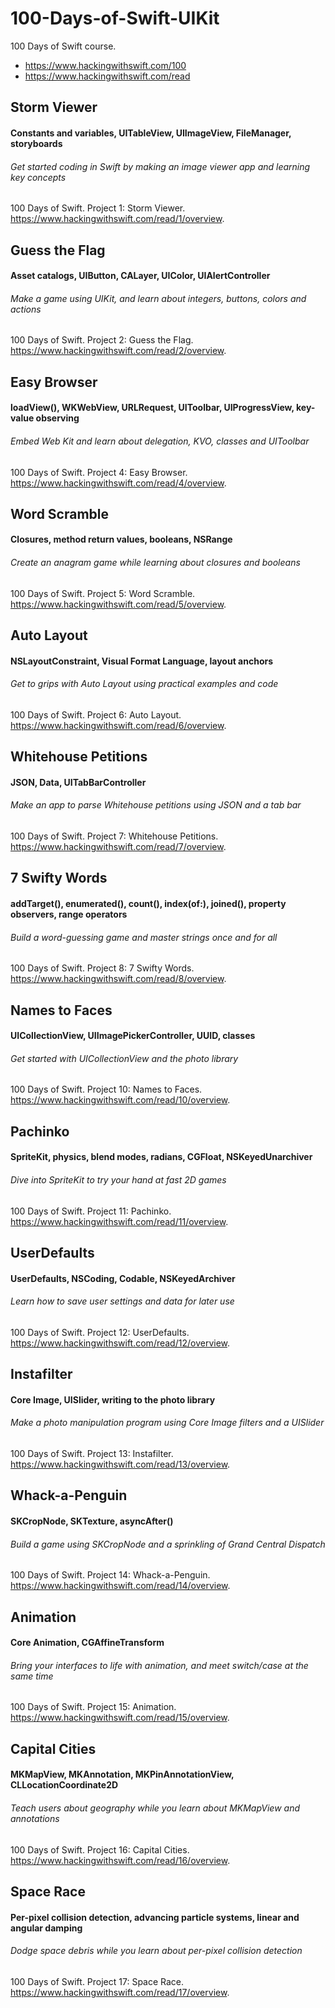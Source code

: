 # 100-Days-of-Swift-UIKit
100 Days of Swift course. 
- https://www.hackingwithswift.com/100
- https://www.hackingwithswift.com/read

## Storm Viewer
#### Constants and variables, UITableView, UIImageView, FileManager, storyboards
###### Get started coding in Swift by making an image viewer app and learning key concepts
100 Days of Swift. Project 1: Storm Viewer. https://www.hackingwithswift.com/read/1/overview.

## Guess the Flag
#### Asset catalogs, UIButton, CALayer, UIColor, UIAlertController
###### Make a game using UIKit, and learn about integers, buttons, colors and actions
100 Days of Swift. Project 2: Guess the Flag. https://www.hackingwithswift.com/read/2/overview.

## Easy Browser
#### loadView(), WKWebView, URLRequest, UIToolbar, UIProgressView, key-value observing
###### Embed Web Kit and learn about delegation, KVO, classes and UIToolbar
100 Days of Swift. Project 4: Easy Browser. https://www.hackingwithswift.com/read/4/overview.

## Word Scramble
#### Closures, method return values, booleans, NSRange
###### Create an anagram game while learning about closures and booleans
100 Days of Swift. Project 5: Word Scramble. https://www.hackingwithswift.com/read/5/overview.

## Auto Layout
#### NSLayoutConstraint, Visual Format Language, layout anchors
###### Get to grips with Auto Layout using practical examples and code
100 Days of Swift. Project 6: Auto Layout. https://www.hackingwithswift.com/read/6/overview.

## Whitehouse Petitions
#### JSON, Data, UITabBarController
###### Make an app to parse Whitehouse petitions using JSON and a tab bar
100 Days of Swift. Project 7: Whitehouse Petitions. https://www.hackingwithswift.com/read/7/overview.

## 7 Swifty Words
#### addTarget(), enumerated(), count(), index(of:), joined(), property observers, range operators
###### Build a word-guessing game and master strings once and for all
100 Days of Swift. Project 8: 7 Swifty Words. https://www.hackingwithswift.com/read/8/overview.

## Names to Faces
#### UICollectionView, UIImagePickerController, UUID, classes
###### Get started with UICollectionView and the photo library
100 Days of Swift. Project 10: Names to Faces. https://www.hackingwithswift.com/read/10/overview.

## Pachinko
#### SpriteKit, physics, blend modes, radians, CGFloat, NSKeyedUnarchiver
###### Dive into SpriteKit to try your hand at fast 2D games
100 Days of Swift. Project 11: Pachinko. https://www.hackingwithswift.com/read/11/overview.

## UserDefaults
#### UserDefaults, NSCoding, Codable, NSKeyedArchiver
###### Learn how to save user settings and data for later use
100 Days of Swift. Project 12: UserDefaults. https://www.hackingwithswift.com/read/12/overview.

## Instafilter
#### Core Image, UISlider, writing to the photo library
###### Make a photo manipulation program using Core Image filters and a UISlider
100 Days of Swift. Project 13: Instafilter. https://www.hackingwithswift.com/read/13/overview.

## Whack-a-Penguin
#### SKCropNode, SKTexture, asyncAfter()
###### Build a game using SKCropNode and a sprinkling of Grand Central Dispatch
100 Days of Swift. Project 14: Whack-a-Penguin. https://www.hackingwithswift.com/read/14/overview.

## Animation
#### Core Animation, CGAffineTransform
###### Bring your interfaces to life with animation, and meet switch/case at the same time
100 Days of Swift. Project 15: Animation. https://www.hackingwithswift.com/read/15/overview.

## Capital Cities
#### MKMapView, MKAnnotation, MKPinAnnotationView, CLLocationCoordinate2D
###### Teach users about geography while you learn about MKMapView and annotations
100 Days of Swift. Project 16: Capital Cities. https://www.hackingwithswift.com/read/16/overview.

## Space Race
#### Per-pixel collision detection, advancing particle systems, linear and angular damping
###### Dodge space debris while you learn about per-pixel collision detection
100 Days of Swift. Project 17: Space Race. https://www.hackingwithswift.com/read/17/overview.
